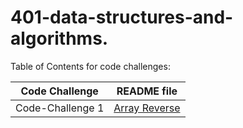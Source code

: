 # 401-data-structures-and-algorithms.

Table of Contents for code challenges:

| Code Challenge   | README file                                           |
| ---------------- | ----------------------------------------------------- |
| Code-Challenge 1 | [Array Reverse](challenges/codeChallenge-1/README.md) |
